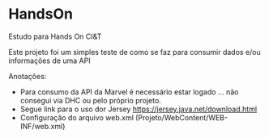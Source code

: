 # HandsOn
Estudo para Hands On CI&amp;T

Este projeto foi um simples teste de como se faz para consumir dados e/ou informações de uma API

Anotações:
 - Para consumo da API da Marvel é necessário estar logado ... não consegui via DHC ou pelo próprio projeto.
 - Segue link para o uso dor Jersey https://jersey.java.net/download.html
 - Configuração do arquivo web.xml (Projeto/WebContent/WEB-INF/web.xml)
 
